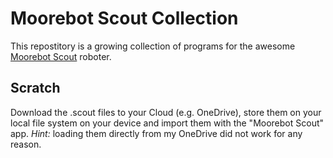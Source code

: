 # Moorebot Scout Collection

This repostitory is a growing collection of programs for the awesome [Moorebot Scout](https://www.moorebot.com/pages/moorebot-scout) roboter.

## Scratch

Download the .scout files to your Cloud (e.g. OneDrive), store them on your local file system on your device and import them with the "Moorebot Scout" app. 
_Hint:_ loading them directly from my OneDrive did not work for any reason.
